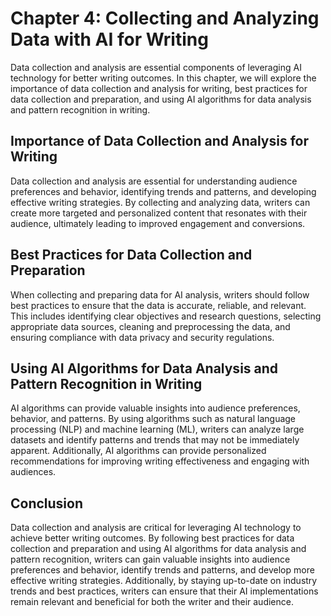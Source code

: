 Chapter 4: Collecting and Analyzing Data with AI for Writing
============================================================

Data collection and analysis are essential components of leveraging AI technology for better writing outcomes. In this chapter, we will explore the importance of data collection and analysis for writing, best practices for data collection and preparation, and using AI algorithms for data analysis and pattern recognition in writing.

Importance of Data Collection and Analysis for Writing
------------------------------------------------------

Data collection and analysis are essential for understanding audience preferences and behavior, identifying trends and patterns, and developing effective writing strategies. By collecting and analyzing data, writers can create more targeted and personalized content that resonates with their audience, ultimately leading to improved engagement and conversions.

Best Practices for Data Collection and Preparation
--------------------------------------------------

When collecting and preparing data for AI analysis, writers should follow best practices to ensure that the data is accurate, reliable, and relevant. This includes identifying clear objectives and research questions, selecting appropriate data sources, cleaning and preprocessing the data, and ensuring compliance with data privacy and security regulations.

Using AI Algorithms for Data Analysis and Pattern Recognition in Writing
------------------------------------------------------------------------

AI algorithms can provide valuable insights into audience preferences, behavior, and patterns. By using algorithms such as natural language processing (NLP) and machine learning (ML), writers can analyze large datasets and identify patterns and trends that may not be immediately apparent. Additionally, AI algorithms can provide personalized recommendations for improving writing effectiveness and engaging with audiences.

Conclusion
----------

Data collection and analysis are critical for leveraging AI technology to achieve better writing outcomes. By following best practices for data collection and preparation and using AI algorithms for data analysis and pattern recognition, writers can gain valuable insights into audience preferences and behavior, identify trends and patterns, and develop more effective writing strategies. Additionally, by staying up-to-date on industry trends and best practices, writers can ensure that their AI implementations remain relevant and beneficial for both the writer and their audience.
